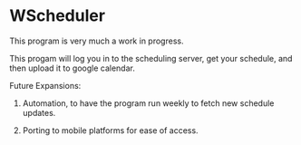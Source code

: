 # WScheduler

This program is very much a work in progress.

This progam will log you in to the scheduling server, get your schedule, and then upload it to google calendar.

Future Expansions:

1) Automation, to have the program run weekly to fetch new schedule updates.

2) Porting to mobile platforms for ease of access.
